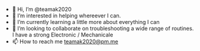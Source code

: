 - 👋 Hi, I’m @teamak2020
- 👀 I’m interested in helping whereever I can.
- 🌱 I’m currently learning a little more about everything I can
- 💞️ I’m looking to collaborate on troubleshooting a wide range of routines. I have a strong Electronic / Mechanicale
- 📫 How to reach me teamak2020@pm.me

<!---
teamak2020/teamak2020 is a ✨ special ✨ repository because its `README.md` (this file) appears on your GitHub profile.
You can click the Preview link to take a look at your changes.
--->
